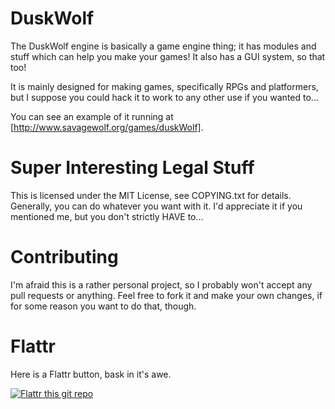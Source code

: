 # DuskWolf #
The DuskWolf engine is basically a game engine thing; it has modules and stuff which can help you make your games! It also has a GUI system, so that too!

It is mainly designed for making games, specifically RPGs and platformers, but I suppose you could hack it to work to any other use if you wanted to...

You can see an example of it running at [http://www.savagewolf.org/games/duskWolf].

# Super Interesting Legal Stuff #
This is licensed under the MIT License, see COPYING.txt for details.
Generally, you can do whatever you want with it. I'd appreciate it if you mentioned me, but you don't strictly HAVE to...

# Contributing #
I'm afraid this is a rather personal project, so I probably won't accept any pull requests or anything. Feel free to fork it and make your own changes, if for some reason you want to do that, though.

# Flattr #
Here is a Flattr button, bask in it's awe.

[![Flattr this git repo](http://api.flattr.com/button/flattr-badge-large.png)](https://flattr.com/submit/auto?user_id=SavageWolf&url=https://github.com/SavageWolf/DuskWolf&title=DuskWolf&language=en_GB&tags=github&category=software)
